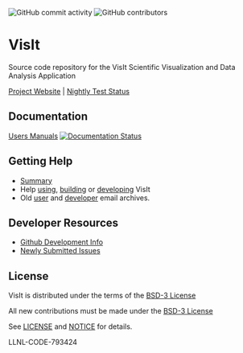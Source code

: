
![GitHub commit activity](https://img.shields.io/github/commit-activity/m/visit-dav/visit.svg) ![GitHub contributors](https://img.shields.io/github/contributors-anon/visit-dav/visit.svg)

# VisIt

Source code repository for the VisIt Scientific Visualization and Data Analysis Application

[Project Website](https://visit-dav.github.io/visit-website/) | [Nightly Test Status](https://visit-dav.github.io/dashboard/)


##  Documentation

[Users Manuals](https://visit-sphinx-github-user-manual.readthedocs.io/en/develop) [![Documentation Status](https://readthedocs.org/projects/visit-sphinx-github-user-manual/badge/?version=develop)](https://visit-sphinx-github-user-manual.readthedocs.io/en/develop/?badge=develop)

## Getting Help

* [Summary](https://visit-sphinx-github-user-manual.readthedocs.io/en/develop/getting_help/index.html)
* Help [using](https://github.com/visit-dav/visit/discussions/categories/help-using-visit), [building](https://github.com/visit-dav/visit/discussions/categories/help-building-visit) or [developing](https://github.com/visit-dav/visit/discussions/categories/help-developing-visit) VisIt
* Old [user](https://github.com/visit-dav/visit/discussions/categories/visit-users-email-archive) and [developer](https://github.com/visit-dav/visit/discussions/categories/visit-developers-email-archive) email archives.

##  Developer Resources

* [Github Development Info](https://visit-sphinx-github-user-manual.readthedocs.io/en/develop/dev_manual/GitHub.html)
* [Newly Submitted Issues](https://github.com/visit-dav/visit/issues?utf8=✓&q=is%3Aissue+is%3Aopen+-label%3Areviewed)


## License

VisIt is distributed under the terms of the [BSD-3 License](LICENSE)

All new contributions must be made under the [BSD-3 License](LICENSE)

See [LICENSE](LICENSE) and [NOTICE](NOTICE) for details.

LLNL-CODE-793424

